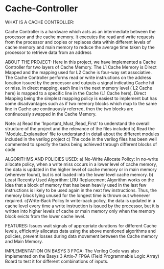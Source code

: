 # Cache-Controller

WHAT IS A CACHE CONTROLLER:

Cache Controller is a hardware which acts as an intermediate between the processor and the cache memory. It executes the read and write requests from the processor and copies or replaces data within different levels of cache memory and main memory to reduce the average time taken by the processor to retrieve data from an address

ABOUT THE PROJECT:
Here in this project, we have implemented a Cache Controller for two layers of Cache Memory. The L1 Cache  Memory is Direct Mapped and the mapping used for L2 Cache is four-way set associative. The Cache Controller performs read or write instructions on the address location issued by the processor and outputs a signal indicating Cache hit or miss. In direct mapping, each line in the next memory level ( L2 Cache here) is mapped to a specific line in the Cache (L1 Cache here). Direct Mapping being the simplest mapping policy is easiest to implement but has some disadvantages such as if two memory blocks which map to the same line in Cache are continuously referred, then the two blocks are continuously swapped in the Cache Memory.

Note: 
a) Read the 'Inportant_Must_Read_First' to understand the overall structure of the project and the relevance of the files included
b) Read the 'Module_Explanation' file to understand in detail about the different modules included in the verilog project
c) The code in the verilog files has been well commented to specify the tasks being achieved through different blocks of code


ALGORITHMS AND POLICIES USED:
a) No-Write Allocate Policy:
In no-write allocate policy, when a write miss occurs in a lower level of cache memory, the data is updated in the higher level of cache memory or in main memory (wherever found), but is not loaded into the lower level cache memory.
b) Least Recently Used Algorithm:
LRU Replacement Algorithm works on the idea that a block of memory that has been heavily used in the last few instructions is likely to be used again in the next few instructions. Thus, the memory block lying unused for the longest time is thrown out whenever required. 
c)Write-Back Policy
In write-back policy, the data is updated in a cache level every time a write instruction is issued by the processor, but it is written into higher levels of cache or main memory only when the memory block evicts from the lower cache level.

FEATURES:
Issues wait signals of appropriate durations for different Cache levels, efficiently allocates data using the above mentioned algorithms and policies, prevent losses during data movement between the Cache memory and Main Memory.


IMPLEMENTATION ON BASYS 3 FPGA:
The Verilog Code was also implemented on the Basys 3 Artix-7 FPGA (Field Programmable Logic Array) Board to test it for different combinations of inputs. 


